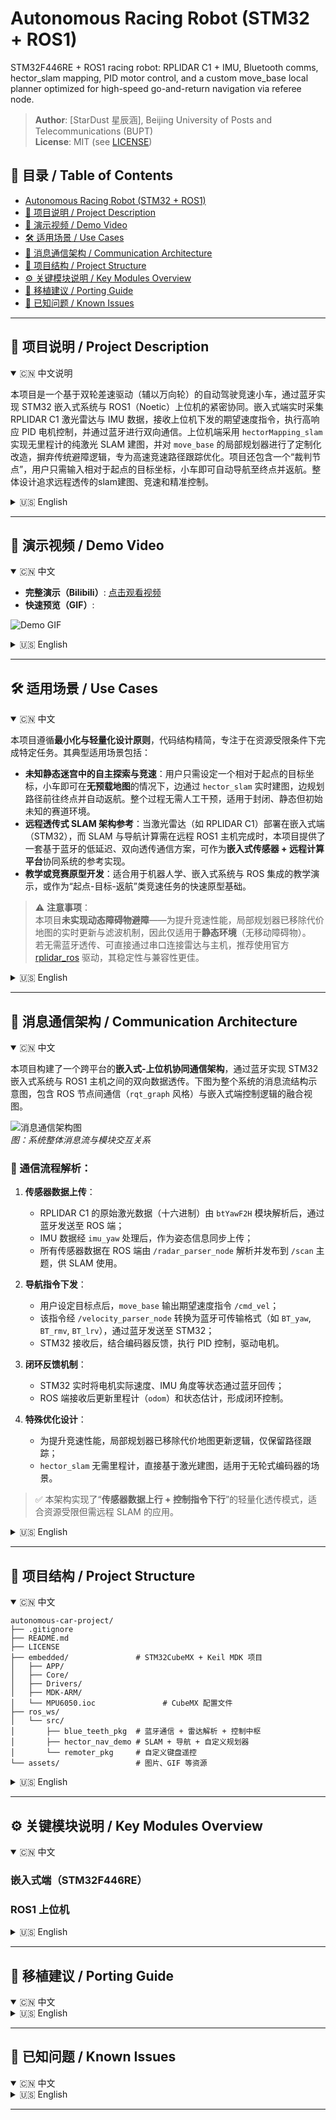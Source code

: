 # Autonomous Racing Robot (STM32 + ROS1)

STM32F446RE + ROS1 racing robot: RPLIDAR C1 + IMU, Bluetooth comms, hector_slam mapping, PID motor control, and a custom move_base local planner optimized for high-speed go-and-return navigation via referee node.

> **Author**: [StarDust 星辰涵], Beijing University of Posts and Telecommunications (BUPT)  
> **License**: MIT (see [LICENSE](LICENSE))

## 📑 目录 / Table of Contents

- [Autonomous Racing Robot (STM32 + ROS1)](#autonomous-racing-robot-stm32--ros1)
- [📄 项目说明 / Project Description](#-项目说明--project-description)
- [🎥 演示视频 / Demo Video](#-演示视频--demo-video)
- [🛠 适用场景 / Use Cases](#-适用场景--use-cases)
- [🔧 消息通信架构 / Communication Architecture](#-消息通信架构--communication-architecture)
- [📂 项目结构 / Project Structure](#-项目结构--project-structure)
- [⚙️ 关键模块说明 / Key Modules Overview](#️-关键模块说明--key-modules-overview)
- [🔁 移植建议 / Porting Guide](#-移植建议--porting-guide)
- [🐞 已知问题 / Known Issues](#-已知问题--known-issues)

---

## 📄 项目说明 / Project Description

<details open>
<summary>🇨🇳 中文说明</summary>

本项目是一个基于双轮差速驱动（辅以万向轮）的自动驾驶竞速小车，通过蓝牙实现 STM32 嵌入式系统与 ROS1（Noetic）上位机的紧密协同。嵌入式端实时采集 RPLIDAR C1 激光雷达与 IMU 数据，接收上位机下发的期望速度指令，执行高响应 PID 电机控制，并通过蓝牙进行双向通信。上位机端采用 `hectorMapping_slam` 实现无里程计的纯激光 SLAM 建图，并对 `move_base` 的局部规划器进行了定制化改造，摒弃传统避障逻辑，专为高速竞速路径跟踪优化。项目还包含一个“裁判节点”，用户只需输入相对于起点的目标坐标，小车即可自动导航至终点并返航。整体设计追求远程透传的slam建图、竞速和精准控制。
</details>

<details>
<summary>🇺🇸 English</summary>

This project presents an autonomous racing robot based on a differential-drive chassis (with a caster wheel), featuring tight integration between an STM32-based embedded system and a ROS1 (Noetic) navigation stack via Bluetooth. The embedded side handles real-time data acquisition from an RPLIDAR C1 and an IMU, executes PID-controlled motor commands based on velocity targets from the host, and communicates bidirectionally over Bluetooth. On the ROS side, `hectorMapping_slam` enables lidar-only SLAM for map building, while a customized local planner in `move_base` is optimized for high-speed racing trajectories—prioritizing path tracking over traditional obstacle avoidance. A dedicated “referee node” allows users to specify a goal coordinate relative to the start point, enabling fully autonomous go-and-return navigation. The overall design aims for transparent SLAM mapping, racing-oriented planning, and precise control.
</details>

---

## 🎥 演示视频 / Demo Video

<details open>
<summary>🇨🇳 中文</summary>

- **完整演示（Bilibili）**: [点击观看视频](https://www.bilibili.com/video/BVxxxxxx)  
- **快速预览（GIF）**:

![Demo GIF](assets/demo.gif)
</details>

<details>
<summary>🇺🇸 English</summary>

- **Full Demo (Bilibili)**: [Watch on Bilibili](https://www.bilibili.com/video/BVxxxxxx)  
- **Quick Preview (GIF)**:

![Demo GIF](assets/demo.gif)
</details>


---

## 🛠 适用场景 / Use Cases

<details open>
<summary>🇨🇳 中文</summary>

本项目遵循**最小化与轻量化设计原则**，代码结构精简，专注于在资源受限条件下完成特定任务。其典型适用场景包括：

- **未知静态迷宫中的自主探索与竞速**：用户只需设定一个相对于起点的目标坐标，小车即可在**无预载地图**的情况下，边通过 `hector_slam` 实时建图，边规划路径前往终点并自动返航。整个过程无需人工干预，适用于封闭、静态但初始未知的赛道环境。
- **远程透传式 SLAM 架构参考**：当激光雷达（如 RPLIDAR C1）部署在嵌入式端（STM32），而 SLAM 与导航计算需在远程 ROS1 主机完成时，本项目提供了一套基于蓝牙的低延迟、双向透传通信方案，可作为**嵌入式传感器 + 远程计算平台**协同系统的参考实现。
- **教学或竞赛原型开发**：适合用于机器人学、嵌入式系统与 ROS 集成的教学演示，或作为“起点-目标-返航”类竞速任务的快速原型基础。

> ⚠️ **注意事项**：  
> 本项目**未实现动态障碍物避障**——为提升竞速性能，局部规划器已移除代价地图的实时更新与滤波机制，因此仅适用于**静态环境**（无移动障碍物）。  
> 若无需蓝牙透传、可直接通过串口连接雷达与主机，推荐使用官方 [rplidar_ros](https://github.com/Slamtec/rplidar_ros) 驱动，其稳定性与兼容性更佳。

</details>

<details>
<summary>🇺🇸 English</summary>

This project follows a **minimalist and lightweight design philosophy**, with streamlined code focused on accomplishing specific tasks under resource constraints. It is best suited for the following scenarios:

- **Autonomous exploration and racing in unknown static mazes**: Users only need to specify a goal coordinate relative to the starting point. The robot will then **autonomously explore, build a map in real time using `hector_slam`**, navigate to the goal, and return—**without requiring a pre-loaded map**. This makes it ideal for closed, static environments that are initially unknown.
- **Reference implementation for remote SLAM via transparent transmission**: When the LiDAR (e.g., RPLIDAR C1) is mounted on an embedded platform (STM32) while SLAM and navigation run on a remote ROS1 host, this project provides a low-latency, bidirectional Bluetooth-based transparent communication framework. It serves as a practical reference for **embedded sensor + remote compute** architectures.
- **Educational or competition prototyping**: Useful for teaching ROS-embedded integration, SLAM, and autonomous navigation, or as a rapid prototype for “go-to-goal-and-return” robotics challenges.

> ⚠️ **Note**:  
> This project **does not support dynamic obstacle avoidance**. To maximize racing performance, the local planner disables real-time costmap updates and filtering. Therefore, it is **only suitable for static environments** (no moving obstacles).  
> If a direct serial connection between LiDAR and host is feasible (i.e., no Bluetooth relay needed), the official [rplidar_ros](https://github.com/Slamtec/rplidar_ros) driver is a more robust and maintainable choice.

</details>

---

## 🔧 消息通信架构 / Communication Architecture

<details open>
<summary>🇨🇳 中文</summary>

本项目构建了一个跨平台的**嵌入式-上位机协同通信架构**，通过蓝牙实现 STM32 嵌入式系统与 ROS1 主机之间的双向数据透传。下图为整个系统的消息流结构示意图，包含 ROS 节点间通信（`rqt_graph` 风格）与嵌入式端控制逻辑的融合视图。

![消息通信架构图](https://your-repo.com/path/to/communication_diagram.png)  
*图：系统整体消息流与模块交互关系*

### 📡 通信流程解析：

1. **传感器数据上传**：
   - RPLIDAR C1 的原始激光数据（十六进制）由 `btYawF2H` 模块解析后，通过蓝牙发送至 ROS 端；
   - IMU 数据经 `imu_yaw` 处理后，作为姿态信息同步上传；
   - 所有传感器数据在 ROS 端由 `/radar_parser_node` 解析并发布到 `/scan` 主题，供 SLAM 使用。

2. **导航指令下发**：
   - 用户设定目标点后，`move_base` 输出期望速度指令 `/cmd_vel`；
   - 该指令经 `/velocity_parser_node` 转换为蓝牙可传输格式（如 `BT_yaw`, `BT_rmv`, `BT_lrv`），通过蓝牙发送至 STM32；
   - STM32 接收后，结合编码器反馈，执行 PID 控制，驱动电机。

3. **闭环反馈机制**：
   - STM32 实时将电机实际速度、IMU 角度等状态通过蓝牙回传；
   - ROS 端接收后更新里程计（`odom`）和状态估计，形成闭环控制。

4. **特殊优化设计**：
   - 为提升竞速性能，局部规划器已移除代价地图更新逻辑，仅保留路径跟踪；
   - `hector_slam` 无需里程计，直接基于激光建图，适用于无轮式编码器的场景。

> ✅ 本架构实现了“**传感器数据上行 + 控制指令下行**”的轻量化透传模式，适合资源受限但需远程 SLAM 的应用。

</details>

<details>
<summary>🇺🇸 English</summary>

This project establishes a cross-platform communication architecture between the embedded system (STM32) and the ROS1 host, enabling bidirectional data transmission via Bluetooth. The following diagram illustrates the complete message flow, combining ROS node interactions (`rqt_graph` style) with the embedded control logic.

![Communication Architecture Diagram](https://your-repo.com/path/to/communication_diagram.png)  
*Figure: System-wide message flow and module interaction*

### 📡 Communication Flow Breakdown:

1. **Sensor Data Upload**:
   - Raw laser data from RPLIDAR C1 (in hexadecimal format) is parsed by `btYawF2H` and transmitted over Bluetooth to the ROS side;
   - IMU orientation data is processed by `imu_yaw` and uploaded in real time;
   - All sensor data is parsed by `/radar_parser_node` on the ROS side and published to `/scan`, feeding into `hector_slam`.

2. **Navigation Command Downlink**:
   - After a goal is set, `move_base` generates target velocity commands via `/cmd_vel`;
   - These are converted by `/velocity_parser_node` into Bluetooth-compatible format (e.g., `BT_yaw`, `BT_rmv`, `BT_lrv`) and sent to STM32;
   - STM32 receives the command, applies PID control based on encoder feedback, and drives the motors.

3. **Closed-Loop Feedback**:
   - STM32 continuously sends back motor speed, IMU yaw, and other status data via Bluetooth;
   - ROS receives this feedback to update odometry (`odom`) and state estimation, forming a closed-loop control system.

4. **Key Design Optimizations**:
   - To enhance racing performance, the local planner disables costmap updates and filtering, focusing solely on path tracking;
   - `hector_slam` operates without odometry, relying purely on laser data—ideal for systems without wheel encoders.

> ✅ This architecture enables a lightweight transparent transmission model: **sensor data up, control commands down**, suitable for resource-constrained systems requiring remote SLAM.

</details>

---





## 📂 项目结构 / Project Structure

<details open>
<summary>🇨🇳 中文</summary>

```text
autonomous-car-project/
├── .gitignore
├── README.md
├── LICENSE
├── embedded/               # STM32CubeMX + Keil MDK 项目
│   ├── APP/
│   ├── Core/
│   ├── Drivers/
│   ├── MDK-ARM/
│   └── MPU6050.ioc               # CubeMX 配置文件
├── ros_ws/
│   └── src/
│       ├── blue_teeth_pkg  # 蓝牙通信 + 雷达解析 + 控制中枢
│       ├── hector_nav_demo # SLAM + 导航 + 自定义规划器
│       └── remoter_pkg     # 自定义键盘遥控
└── assets/                 # 图片、GIF 等资源
```

</details>

<details>
<summary>🇺🇸 English</summary>

```text
autonomous-car-project/
├── .gitignore
├── README.md
├── LICENSE
├── embedded/               # STM32CubeMX + Keil MDK project
│   ├── APP/
│   ├── Core/
│   ├── Drivers/
│   ├── MDK-ARM/
│   └── MPU6050.ioc               # CubeMX config
├── ros_ws/
│   └── src/
│       ├── blue_teeth_pkg  # Bluetooth + radar parsing + control hub
│       ├── hector_nav_demo # SLAM + navigation + custom planner
│       └── remoter_pkg     # Custom keyboard teleoperation
└── assets/                 # Images, GIFs
```

</details>

---

## ⚙️ 关键模块说明 / Key Modules Overview

<details open>
<summary>🇨🇳 中文</summary>

### 嵌入式端（STM32F446RE）


### ROS1 上位机

</details>

<details>
<summary>🇺🇸 English</summary>

### Embedded Side (STM32F446RE)


### ROS1 Host

</details>

---

## 🔁 移植建议 / Porting Guide

<details open>
<summary>🇨🇳 中文</summary>


</details>

<details>
<summary>🇺🇸 English</summary>

</details>

---

## 🐞 已知问题 / Known Issues

<details open>
<summary>🇨🇳 中文</summary>


</details>

<details>
<summary>🇺🇸 English</summary>


</details>

---

